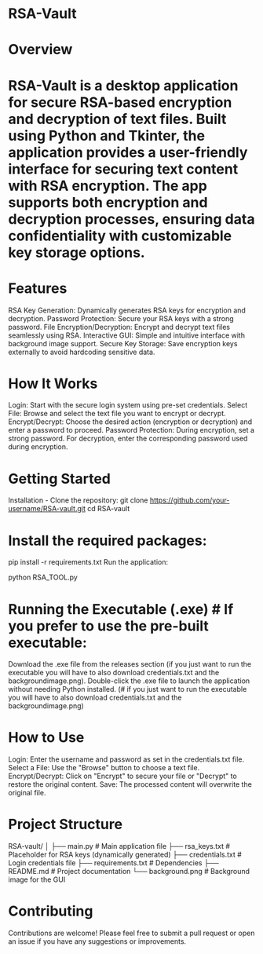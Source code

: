 # RSA-Vault
# Overview
# RSA-Vault is a desktop application for secure RSA-based encryption and decryption of text files. Built using Python and Tkinter, the application provides a user-friendly interface for securing text content with RSA encryption. The app supports both encryption and decryption processes, ensuring data confidentiality with customizable key storage options.

# Features
RSA Key Generation: Dynamically generates RSA keys for encryption and decryption.
Password Protection: Secure your RSA keys with a strong password.
File Encryption/Decryption: Encrypt and decrypt text files seamlessly using RSA.
Interactive GUI: Simple and intuitive interface with background image support.
Secure Key Storage: Save encryption keys externally to avoid hardcoding sensitive data.

# How It Works
Login: Start with the secure login system using pre-set credentials.
Select File: Browse and select the text file you want to encrypt or decrypt.
Encrypt/Decrypt: Choose the desired action (encryption or decryption) and enter a password to proceed.
Password Protection: During encryption, set a strong password. For decryption, enter the corresponding password used during encryption.

# Getting Started
Installation - Clone the repository:
git clone https://github.com/your-username/RSA-vault.git
cd RSA-vault

# Install the required packages:
pip install -r requirements.txt
Run the application:

python RSA_TOOL.py

# Running the Executable (.exe)  # If you prefer to use the pre-built executable:

Download the .exe file from the releases section (if you just want to run the executable you will have to also download credentials.txt and the backgroundimage.png).
Double-click the .exe file to launch the application without needing Python installed.
(# if you just want to run the executable you will have to also download credentials.txt and the backgroundimage.png)

# How to Use
Login: Enter the username and password as set in the credentials.txt file.
Select a File: Use the "Browse" button to choose a text file.
Encrypt/Decrypt: Click on "Encrypt" to secure your file or "Decrypt" to restore the original content.
Save: The processed content will overwrite the original file.

# Project Structure
RSA-vault/
│
├── main.py             # Main application file
├── rsa_keys.txt        # Placeholder for RSA keys (dynamically generated)
├── credentials.txt     # Login credentials file
├── requirements.txt    # Dependencies
├── README.md           # Project documentation
└── background.png      # Background image for the GUI

# Contributing
Contributions are welcome! Please feel free to submit a pull request or open an issue if you have any suggestions or improvements.
